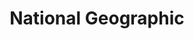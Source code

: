 ---
dateStart: 2007-05-15
dateEnd:
title: "National Geographic"
venue: "National Geographic"
organizer: Allen Carroll
credit:
city: "Washington, DC"
state:
country: USA
pdfLink:
venueImages:
---